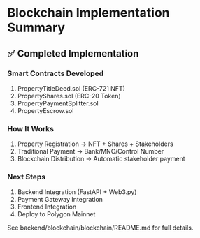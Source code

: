 # Blockchain Implementation Summary

## ✅ Completed Implementation

### Smart Contracts Developed

1. PropertyTitleDeed.sol (ERC-721 NFT)
2. PropertyShares.sol (ERC-20 Token)
3. PropertyPaymentSplitter.sol
4. PropertyEscrow.sol

### How It Works

1. Property Registration → NFT + Shares + Stakeholders
2. Traditional Payment → Bank/MNO/Control Number
3. Blockchain Distribution → Automatic stakeholder payment

### Next Steps

1. Backend Integration (FastAPI + Web3.py)
2. Payment Gateway Integration
3. Frontend Integration
4. Deploy to Polygon Mainnet

See backend/blockchain/blockchain/README.md for full details.
